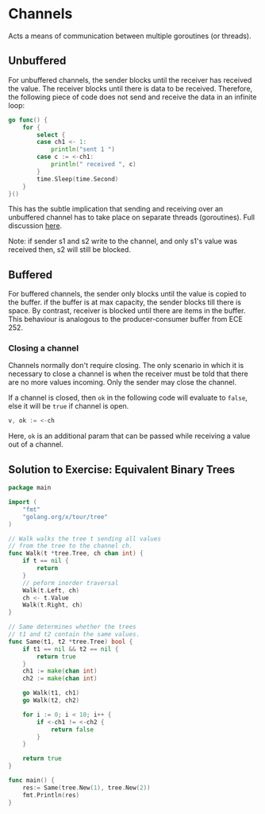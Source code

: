 # Channels
Acts a means of communication between multiple goroutines (or threads).
## Unbuffered
For unbuffered channels, the sender blocks until the receiver has received the value. The receiver blocks until there is data to be received.
Therefore, the following piece of code does not send and receive the data in an infinite loop:
```go
go func() {
    for {
        select {
        case ch1 <- 1:
            println("sent 1 ")
        case c := <-ch1:
            println(" received ", c)
        }
        time.Sleep(time.Second)
    }
}()
```
This has the subtle implication that sending and receiving over an unbuffered channel has to take place on separate threads (goroutines). Full discussion [here](https://stackoverflow.com/questions/47525250/in-the-go-select-construct-can-i-have-send-and-receive-to-unbuffered-channel-in).

Note: if sender s1 and s2 write to the channel, and only s1's value was received then, s2 will still be blocked.  

## Buffered
For buffered channels, the sender only blocks until the value is copied to the buffer. if the buffer is at max capacity, the sender blocks till there is space. By contrast, receiver is blocked until there are items in the buffer. This behaviour is analogous to the producer-consumer buffer from ECE 252.


### Closing a channel
Channels normally don't require closing. The only scenario in which it is necessary to close a channel is when the receiver must be told that there are no more values incoming. Only the sender may close the channel.

If a channel is closed, then `ok` in the following code will evaluate to `false`, else it will be `true` if channel is open.
```go
v, ok := <-ch
```
Here, `ok` is an additional param that can be passed while receiving a value out of a channel.

## Solution to Exercise: Equivalent Binary Trees
```go
package main

import (
	"fmt"
	"golang.org/x/tour/tree"
)

// Walk walks the tree t sending all values
// from the tree to the channel ch.
func Walk(t *tree.Tree, ch chan int) {
	if t == nil {
		return
	}
	// peform inorder traversal
	Walk(t.Left, ch)
	ch <- t.Value
	Walk(t.Right, ch)
}

// Same determines whether the trees
// t1 and t2 contain the same values.
func Same(t1, t2 *tree.Tree) bool {
	if t1 == nil && t2 == nil {
		return true
	}
	ch1 := make(chan int)
	ch2 := make(chan int)

	go Walk(t1, ch1)
	go Walk(t2, ch2)

	for i := 0; i < 10; i++ {
		if <-ch1 != <-ch2 {
			return false
		}
	}

	return true
}

func main() {
	res:= Same(tree.New(1), tree.New(2))
	fmt.Println(res)
}
```


